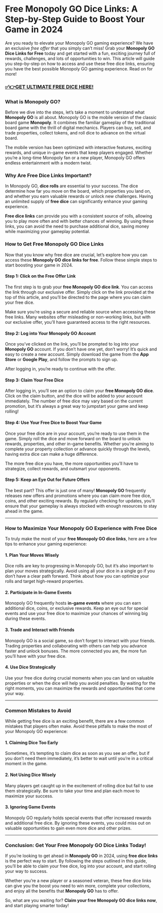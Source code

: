 # Free Monopoly GO Dice Links: A Step-by-Step Guide to Boost Your Game in 2024

Are you ready to elevate your Monopoly GO gaming experience? We have an exclusive *free offer* that you simply can’t miss! Grab your **Monopoly GO Dice Links for Free** today and get started with a fun, exciting journey full of rewards, challenges, and lots of opportunities to win. This article will guide you step-by-step on how to access and use these free dice links, ensuring you have the best possible Monopoly GO gaming experience. Read on for more!

### [✅👉GET ULTIMATE FREE DICE HERE!](https://freeforyou.xyz/monopoly/go/)

### What is Monopoly GO?

Before we dive into the steps, let’s take a moment to understand what **Monopoly GO** is all about. Monopoly GO is the mobile version of the classic board game **Monopoly**. It combines the familiar gameplay of the traditional board game with the thrill of digital mechanics. Players can buy, sell, and trade properties, collect tokens, and roll dice to advance on the virtual board. 

The mobile version has been optimized with interactive features, exciting rewards, and unique in-game events that keep players engaged. Whether you’re a long-time Monopoly fan or a new player, Monopoly GO offers endless entertainment with a modern twist.

### Why Are Free Dice Links Important?

In Monopoly GO, **dice rolls** are essential to your success. The dice determine how far you move on the board, which properties you land on, and whether you earn valuable rewards or unlock new challenges. Having an unlimited supply of **free dice** can significantly enhance your gaming experience. 

**Free dice links** can provide you with a consistent source of rolls, allowing you to play more often and with better chances of winning. By using these links, you can avoid the need to purchase additional dice, saving money while maximizing your gameplay potential.

### How to Get Free Monopoly GO Dice Links

Now that you know why free dice are crucial, let’s explore how you can access these **Monopoly GO dice links for free**. Follow these simple steps to start boosting your game in 2024.

#### Step 1: Click on the Free Offer Link

The first step is to grab your **free Monopoly GO dice link**. You can access the link through our exclusive offer. Simply click on the link provided at the top of this article, and you’ll be directed to the page where you can claim your free dice.

Make sure you’re using a secure and reliable source when accessing these free links. Many websites offer misleading or non-working links, but with our exclusive offer, you’ll have guaranteed access to the right resources.

#### Step 2: Log into Your Monopoly GO Account

Once you’ve clicked on the link, you’ll be prompted to log into your **Monopoly GO** account. If you don’t have one yet, don’t worry! It’s quick and easy to create a new account. Simply download the game from the **App Store** or **Google Play**, and follow the prompts to sign up.

After logging in, you’re ready to continue with the offer.

#### Step 3: Claim Your Free Dice

After logging in, you’ll see an option to claim your **free Monopoly GO dice**. Click on the claim button, and the dice will be added to your account immediately. The number of free dice may vary based on the current promotion, but it’s always a great way to jumpstart your game and keep rolling!

#### Step 4: Use Your Free Dice to Boost Your Game

Once your free dice are in your account, you’re ready to use them in the game. Simply roll the dice and move forward on the board to unlock rewards, properties, and other in-game benefits. Whether you’re aiming to complete your property collection or advance quickly through the levels, having extra dice can make a huge difference.

The more free dice you have, the more opportunities you’ll have to strategize, collect rewards, and outsmart your opponents.

#### Step 5: Keep an Eye Out for Future Offers

The best part? This offer is just one of many! **Monopoly GO** frequently releases new offers and promotions where you can claim more free dice, coins, and other exciting rewards. By regularly checking for updates, you’ll ensure that your gameplay is always stocked with enough resources to stay ahead in the game.

---

### How to Maximize Your Monopoly GO Experience with Free Dice

To truly make the most of your **free Monopoly GO dice links**, here are a few tips to enhance your gaming experience:

#### 1. **Plan Your Moves Wisely**
Dice rolls are key to progressing in Monopoly GO, but it’s also important to plan your moves strategically. Avoid using all your dice in a single go if you don’t have a clear path forward. Think about how you can optimize your rolls and target high-reward properties.

#### 2. **Participate in In-Game Events**
Monopoly GO frequently hosts **in-game events** where you can earn additional dice, coins, or exclusive rewards. Keep an eye out for special events and use your free dice to maximize your chances of winning big during these events.

#### 3. **Trade and Interact with Friends**
Monopoly GO is a social game, so don’t forget to interact with your friends. Trading properties and collaborating with others can help you advance faster and unlock bonuses. The more connected you are, the more fun you’ll have with your free dice.

#### 4. **Use Dice Strategically**
Use your free dice during crucial moments when you can land on valuable properties or when the dice will help you avoid penalties. By waiting for the right moments, you can maximize the rewards and opportunities that come your way.

---

### Common Mistakes to Avoid

While getting free dice is an exciting benefit, there are a few common mistakes that players often make. Avoid these pitfalls to make the most of your Monopoly GO experience:

#### 1. **Claiming Dice Too Early**
Sometimes, it’s tempting to claim dice as soon as you see an offer, but if you don’t need them immediately, it’s better to wait until you’re in a critical moment in the game.

#### 2. **Not Using Dice Wisely**
Many players get caught up in the excitement of rolling dice but fail to use them strategically. Be sure to take your time and plan each move to maximize your success.

#### 3. **Ignoring Game Events**
Monopoly GO regularly holds special events that offer increased rewards and additional free dice. By ignoring these events, you could miss out on valuable opportunities to gain even more dice and other prizes.

---

### Conclusion: Get Your Free Monopoly GO Dice Links Today!

If you’re looking to get ahead in **Monopoly GO** in 2024, using **free dice links** is the perfect way to start. By following the steps outlined in this guide, you’ll be able to claim your free dice, log into your account, and start rolling your way to success.

Whether you’re a new player or a seasoned veteran, these free dice links can give you the boost you need to win more, complete your collections, and enjoy all the benefits that **Monopoly GO** has to offer.

So, what are you waiting for? **Claim your free Monopoly GO dice links now**, and start playing smarter today!
